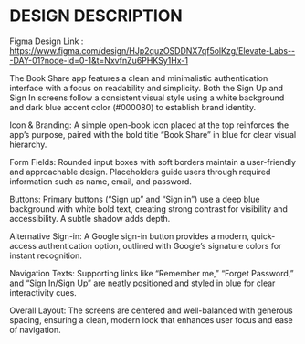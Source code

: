 # DESIGN DESCRIPTION

Figma Design Link : https://www.figma.com/design/HJp2quzOSDDNX7qf5olKzg/Elevate-Labs---DAY-01?node-id=0-1&t=NxvfnZu6PHKSy1Hx-1

The Book Share app features a clean and minimalistic authentication interface with a focus on readability and simplicity. Both the Sign Up and Sign In screens follow a consistent visual style using a white background and dark blue accent color (#000080) to establish brand identity.

Icon & Branding:
A simple open-book icon placed at the top reinforces the app’s purpose, paired with the bold title “Book Share” in blue for clear visual hierarchy.

Form Fields:
Rounded input boxes with soft borders maintain a user-friendly and approachable design. Placeholders guide users through required information such as name, email, and password.

Buttons:
Primary buttons (“Sign up” and “Sign in”) use a deep blue background with white bold text, creating strong contrast for visibility and accessibility. A subtle shadow adds depth.

Alternative Sign-in:
A Google sign-in button provides a modern, quick-access authentication option, outlined with Google’s signature colors for instant recognition.

Navigation Texts:
Supporting links like “Remember me,” “Forget Password,” and “Sign In/Sign Up” are neatly positioned and styled in blue for clear interactivity cues.

Overall Layout:
The screens are centered and well-balanced with generous spacing, ensuring a clean, modern look that enhances user focus and ease of navigation.
